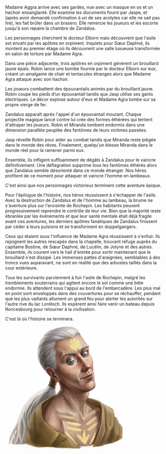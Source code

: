Madame Aggra arrive avec ses gardes, nue avec un masque en os et un hachoir ensanglanté. Elle examine les documents fourni par Jaspe, et (après avoir demandé confirmation à un de ses acolytes car elle ne sait pas lire), les fait brûler dans un brasero. Elle remercie les joueurs et les escorte jusqu'à son repaire la chambre de Zandalus.

Les personnages cherchent le docteur Elborn mais découvrent que l'asile est envahi par les apôtres en orpiment. Inquiets pour Sœur Daphné, ils montent au premier étage où ils découvrent une salle luxueuse transformée en salon de torture par Madame Agra.

Dans une pièce adjacente, trois apôtres en orpiment génèrent un brouillard jaune épais. Robin lance une bombe fournie par le docteur Elborn sur eux, créant un amalgame de chair et tentacules étranges alors que Madame Agra attaque avec son hachoir.

Les joueurs combattent des épouvantails animés par du brouillard jaune. Robin coupe les pieds d’un épouvantail tandis que Jasp utilise ses gants électriques. Le décor explose autour d'eux et Madame Agra tombe sur sa propre vierge de fer.

Zandalus apparaît après l'appel d'un épouvantail mourant. Chaque projectile magique lancé contre lui crée des formes éthérées qui tentent d'attraper les joueurs. Robin et Miranda tombent endormis dans une dimension parallèle peuplée des fantômes de leurs victimes passées.

Jasp réveille Robin pour aider au combat tandis que Miranda reste piégée dans le monde des rêves. Finalement, quelqu'un blesse Miranda dans le monde réel pour la ramener parmi eux.

Ensemble, ils infligent suffisamment de dégâts à Zandalus pour le vaincre définitivement. Une déflagration supprime tous les fantômes éthérés alors que Zandalus semble désorienté dans ce monde étranger. Nos héros profitent de ce moment pour attaquer et vaincre l'homme en lambeaux.

C'est ainsi que nos personnages victorieux terminent cette aventure épique.

Pour l'épilogue de l'histoire, nos héros réussissent à s'échapper de l'asile. Avec la destruction de Zandalus et de l'homme au lambeau, la brume ne s'aventure plus sur l'enceinte de Rochepin. Les habitants peuvent progressivement reprendre le contrôle de leur vie. Bien que la majorité reste ébranlée par les événements et que leur santé mentale était déjà fragile avant ces aventures, les derniers apôtres fanatiques de Zandalus finissent par céder à leurs pulsions et se transforment en doppelgangers.

Ceux qui étaient sous l'influence de Madame Agra réussissent à s'enfuir. Ils rejoignent les autres rescapés dans la chapelle, trouvant refuge auprès du capitaine Bostine, de Sœur Daphné, de Lucélin, de Jolyne et des autres. Ensemble, ils courent vers le hall d'entrée pour sortir maintenant que le brouillard s'est dissipé. Les immenses pattes d'araignées, semblables à des troncs vues auparavant, ne sont en réalité que des arbustes taillés dans la cour extérieure.

Tous les survivants parviennent à fuir l'asile de Rochepin, malgré les tremblements souterrains qui agitent encore le sol comme une bête endormie. Ils attendent sous l'appui au bord de l'embarcadère. Les plus mal en point sont enveloppés dans des couvertures pour se réchauffer, pendant que les plus vaillants allument un grand feu pour alerter les autorités sur l'autre rive du lac Loréloch. Ils espèrent ainsi faire venir un bateau depuis Roncesbourg pour retourner à la civilisation.

C'est là où l'histoire se terminera.

![image-20240709111218768](./image-20240709111218768.png)
